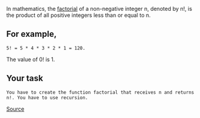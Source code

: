 In mathematics, the [factorial](https://en.wikipedia.org/wiki/Factorial) of a non-negative integer n, denoted by n!, is the product of all positive integers less than or equal to n.

## For example,
```
5! = 5 * 4 * 3 * 2 * 1 = 120.
```

The value of 0! is 1.

## Your task

    You have to create the function factorial that receives n and returns n!. You have to use recursion.

[Source](https://www.codewars.com/kata/5694cb0ec554589633000036)
